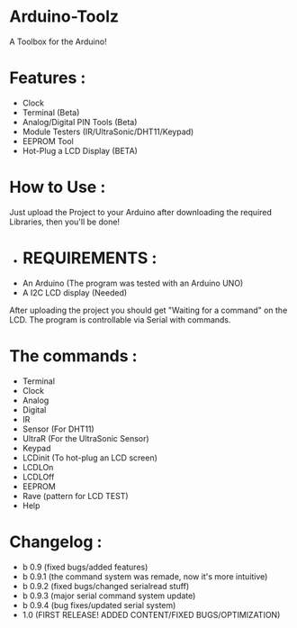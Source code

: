 # Arduino-Toolz
 A Toolbox for the Arduino!

# Features :

 - Clock
 - Terminal (Beta)
 - Analog/Digital PIN Tools (Beta)
 - Module Testers (IR/UltraSonic/DHT11/Keypad)
 - EEPROM Tool
 - Hot-Plug a LCD Display (BETA)

 # How to Use :

Just upload the Project to your Arduino after downloading the required Libraries, then you'll be done!

 - # REQUIREMENTS :
 - An Arduino (The program was tested with an Arduino UNO)
 - A I2C LCD display (Needed)

After uploading the project you should get "Waiting for a command" on the LCD. The program is controllable via Serial with commands.

# The commands : 

 - Terminal
 - Clock
 - Analog
 - Digital
 - IR
 - Sensor (For DHT11)
 - UltraR (For the UltraSonic Sensor)
 - Keypad
 - LCDinit (To hot-plug an LCD screen)
 - LCDLOn
 - LCDLOff
 - EEPROM
 - Rave (pattern for LCD TEST)
 - Help
 
# Changelog :

 - b 0.9 (fixed bugs/added features)
 - b 0.9.1 (the command system was remade, now it's more intuitive)
 - b 0.9.2 (fixed bugs/changed serialread stuff)
 - b 0.9.3 (major serial command system update)
 - b 0.9.4 (bug fixes/updated serial system)
 - 1.0 (FIRST RELEASE! ADDED CONTENT/FIXED BUGS/OPTIMIZATION)
 
